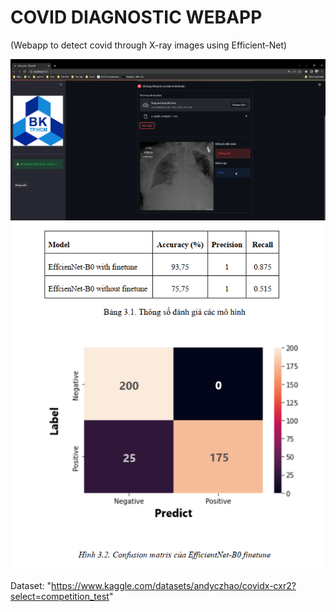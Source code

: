 # COVID DIAGNOSTIC WEBAPP 
(Webapp to detect covid through X-ray images using Efficient-Net)

<p align="center">
  <img src="https://github.com/luattruong2908/AI_Webapp/blob/main/web.png?raw=true" alt="Web"/>
  <img src="https://github.com/luattruong2908/AI_Webapp/blob/main/cfs_matrix.png?raw=true" alt="Eval"/>
</p>

Dataset: "https://www.kaggle.com/datasets/andyczhao/covidx-cxr2?select=competition_test"

